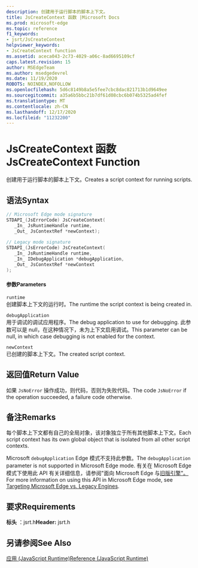 ```yaml
---
description: 创建用于运行脚本的脚本上下文。
title: JsCreateContext 函数 |Microsoft Docs
ms.prod: microsoft-edge
ms.topic: reference
f1_keywords:
- jsrt/JsCreateContext
helpviewer_keywords:
- JsCreateContext function
ms.assetid: aceca043-2c73-4029-a06c-8ad6695109cf
caps.latest.revision: 15
author: MSEdgeTeam
ms.author: msedgedevrel
ms.date: 11/19/2020
ROBOTS: NOINDEX,NOFOLLOW
ms.openlocfilehash: 5d6c8149b8a5e5fee7cbc8dac821713b1d9649ee
ms.sourcegitcommit: a35a6b5bbc21b7df61d08cbc6b074b5325ad4fef
ms.translationtype: MT
ms.contentlocale: zh-CN
ms.lasthandoff: 12/17/2020
ms.locfileid: "11232200"
---
```

# <span data-ttu-id="2a179-103">JsCreateContext 函数</span><span class="sxs-lookup"><span data-stu-id="2a179-103">JsCreateContext Function</span></span>

<span data-ttu-id="2a179-104">创建用于运行脚本的脚本上下文。</span><span class="sxs-lookup"><span data-stu-id="2a179-104">Creates a script context for running scripts.</span></span>  
  
## <span data-ttu-id="2a179-105">语法</span><span class="sxs-lookup"><span data-stu-id="2a179-105">Syntax</span></span>  
  
```cpp  
// Microsoft Edge mode signature  
STDAPI_(JsErrorCode) JsCreateContext(  
   _In_ JsRuntimeHandle runtime,  
   _Out_ JsContextRef *newContext);  
  
// Legacy mode signature  
STDAPI_(JsErrorCode) JsCreateContext(  
   _In_ JsRuntimeHandle runtime,  
   _In_ IDebugApplication *debugApplication,  
   _Out_ JsContextRef *newContext  
);  
```  
  
#### <span data-ttu-id="2a179-106">参数</span><span class="sxs-lookup"><span data-stu-id="2a179-106">Parameters</span></span>  
 `runtime`  
 <span data-ttu-id="2a179-107">创建脚本上下文的运行时。</span><span class="sxs-lookup"><span data-stu-id="2a179-107">The runtime the script context is being created in.</span></span>  
  
 `debugApplication`  
 <span data-ttu-id="2a179-108">用于调试的调试应用程序。</span><span class="sxs-lookup"><span data-stu-id="2a179-108">The debug application to use for debugging.</span></span> <span data-ttu-id="2a179-109">此参数可以是 null，在这种情况下，未为上下文启用调试。</span><span class="sxs-lookup"><span data-stu-id="2a179-109">This parameter can be null, in which case debugging is not enabled for the context.</span></span>  
  
 `newContext`  
 <span data-ttu-id="2a179-110">已创建的脚本上下文。</span><span class="sxs-lookup"><span data-stu-id="2a179-110">The created script context.</span></span>  
  
## <span data-ttu-id="2a179-111">返回值</span><span class="sxs-lookup"><span data-stu-id="2a179-111">Return Value</span></span>  
 <span data-ttu-id="2a179-112">如果 `JsNoError` 操作成功，则代码，否则为失败代码。</span><span class="sxs-lookup"><span data-stu-id="2a179-112">The code `JsNoError` if the operation succeeded, a failure code otherwise.</span></span>  
  
## <span data-ttu-id="2a179-113">备注</span><span class="sxs-lookup"><span data-stu-id="2a179-113">Remarks</span></span>  
 <span data-ttu-id="2a179-114">每个脚本上下文都有自己的全局对象，该对象独立于所有其他脚本上下文。</span><span class="sxs-lookup"><span data-stu-id="2a179-114">Each script context has its own global object that is isolated from all other script contexts.</span></span>  
  
 <span data-ttu-id="2a179-115">Microsoft `debugApplication` Edge 模式不支持此参数。</span><span class="sxs-lookup"><span data-stu-id="2a179-115">The `debugApplication` parameter is not supported in Microsoft Edge mode.</span></span> <span data-ttu-id="2a179-116">有关在 Microsoft Edge 模式下使用此 API 有关详细信息，请参阅"面向 Microsoft Edge 与[旧版引擎"。](../chakra-hosting/targeting-edge-vs-legacy-engines-in-jsrt-apis.md)</span><span class="sxs-lookup"><span data-stu-id="2a179-116">For more information on using this API in Microsoft Edge mode, see [Targeting Microsoft Edge vs. Legacy Engines](../chakra-hosting/targeting-edge-vs-legacy-engines-in-jsrt-apis.md).</span></span>  
  
## <span data-ttu-id="2a179-117">要求</span><span class="sxs-lookup"><span data-stu-id="2a179-117">Requirements</span></span>  
 <span data-ttu-id="2a179-118">**标头** ：jsrt.h</span><span class="sxs-lookup"><span data-stu-id="2a179-118">**Header:** jsrt.h</span></span>  
  
## <span data-ttu-id="2a179-119">另请参阅</span><span class="sxs-lookup"><span data-stu-id="2a179-119">See Also</span></span>  
 [<span data-ttu-id="2a179-120">应用 (JavaScript Runtime)</span><span class="sxs-lookup"><span data-stu-id="2a179-120">Reference (JavaScript Runtime)</span></span>](../chakra-hosting/reference-javascript-runtime.md)
